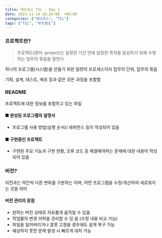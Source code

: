```yaml
---
title: 데브코스 TIL - Day 1
date: 2023-11-14 18:24:00  +09:00
categories: ["데브코스", "TIL"]
tags: ["TIL", "부트캠프"]
---
```


### 프로젝트란?

> 프로젝트(영어: project)는 일정한 기간 안에 일정한 목적을 달성하기 위해 수행하는 업무의 묶음을 말한다.

하나의 프로그램(시스템)을 만들기 위한 일련의 프로세스이자 업무의 단위, 업무의 묶음

기획, 설계, 테스트, 배포 등과 같은 모든 과정을 포함함

### README

프로젝트에 대한 정보를 포함하고 있는 파일

#### ■ 완성된 프로그램의 설명서

- 프로그램 사용 방법(실행 순서)/ 레퍼런스 등이 작성되어 있음

#### ■ 구현중인 프로젝트

- 구현된 주요 기능과 구현 현황, 오류 코드 등 해결해야하는 문제에 대한 내용이 작성되어 있음

### 버전?

이전과는 약간씩 다른 변화를 구분하는 이며, 어떤 프로그램을 수정/개선하여 새로워지는 것을 의미

#### 버전 관리의 장점

- 원하는 버전 상태로 자유롭게 움직일 수 있음
- 작업물의 변경 이력을 관리할 수 있 음 (수정 내용 비교 가능)
- 파일을 잃어버리거나 잘못 고쳤을 경우에도 쉽게 복구 가능
- 예상하지 못한 문제 발생 시 빠르게 대처 가능
